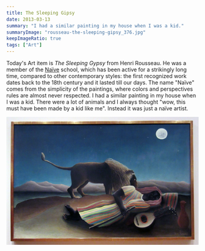 ```yaml
---
title: The Sleeping Gipsy
date: 2013-03-13
summary: "I had a similar painting in my house when I was a kid."
summaryImage: "rousseau-the-sleeping-gipsy_376.jpg"
keepImageRatio: true
tags: ["Art"]
---
```


Today's Art item is _The Sleeping Gypsy_ from Henri Rousseau. He was a member of the [Naïve](http://en.wikipedia.org/wiki/Na%C3%AFve_art) school, which has been active for a strikingly long time, compared to other contemporary styles: the first recognized work dates back to the 18th century and it lasted till our days. The name "Naïve" comes from the simplicity of the paintings, where colors and perspectives rules are almost never respected. I had a similar painting in my house when I was a kid. There were a lot of animals and I always thought "wow, this must have been made by a kid like me". Instead it was just a naïve artist.

![](rousseau-the-sleeping-gipsy_376.jpg)
